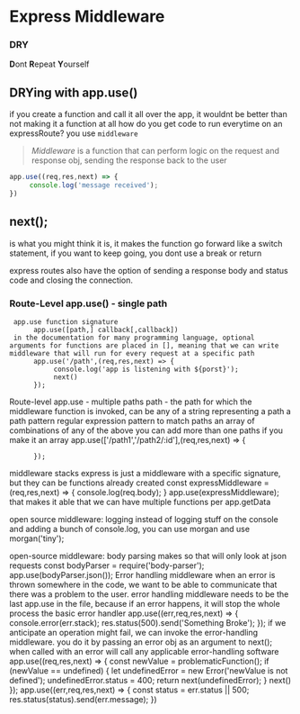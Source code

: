 # Express Middleware

### DRY 
**D**ont 
**R**epeat
**Y**ourself

## DRYing with app.use()

if you create a function and call it all over the app, it wouldnt be better than not making it a function at all
how do you get code to run everytime on an expressRoute? you use `middleware`
> *Middleware* is a function that can perform logic on the request and response obj, sending the response back to the user
   
```js
app.use((req,res,next) => {
     console.log('message received');
})
```
## next();

is what you might think it is, it makes the function go forward
like a switch statement, if you want to keep going, you dont use a break or return 

express routes also have the option of sending a response body and status code and closing the connection.

### Route-Level app.use() - single path
    
     app.use function signature 
          app.use([path,] callback[,callback])
     in the documentation for many programming language, optional arguments for functions are placed in [], meaning that we can write middleware that will run for every request at a specific path
          app.use('/path',(req,res,next) => {
               console.log('app is listening with ${porst}');
               next()
          });

Route-level app.use - multiple paths
     path - the path for which the middleware function is invoked, can be any of 
          a string representing a path 
          a path pattern
          regular expression pattern to match paths
          an array of combinations of any of the above
     you can add more than one paths if you make it an array
          app.use(['/path1','/path2/:id'],(req,res,next) => {

          });
middleware stacks
     express is just a middleware with a specific signature, but they can be functions already created
          const expressMiddleware = (req,res,next) => {
               console.log(req.body);
          }
          app.use(expressMiddleware);
     that makes it able that we can have multiple functions per app.getData

open source middleware: logging
     instead of logging stuff on the console and adding a bunch of console.log, you can use morgan and use morgan('tiny');

open-source middleware: body parsing 
     makes so that will only look at json requests
          const bodyParser = require('body-parser');
          app.use(bodyParser.json());
Error handling middleware
     when an error is thrown somewhere in the code, we want to be able to communicate that there was a problem to the user.
     error handling middleware needs to be the last app.use in the file, because if an error happens, it will stop the whole process
     the basic error handler 
          app.use((err,req,res,next) => {
               console.error(err.stack);
               res.status(500).send('Something Broke');
          });
     if we anticipate an operation might fail, we can invoke the error-handling middleware. you do it by passing an error obj as an argument to next();
     when called with an error will call any applicable error-handling software
          app.use((req,res,next) => {
               const newValue = problematicFunction();
               if (newValue == undefined) {
                    let undefinedError = new Error('newValue is not defined');
                    undefinedError.status = 400;
                    return next(undefinedError);
               }
               next()
          });
          app.use((err,req,res,next) => {
               const status = err.status || 500;
               res.status(status).send(err.message);
          })
